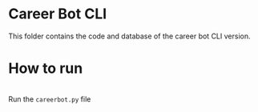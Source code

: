 # Career Bot CLI
This folder contains the code and database of the career bot CLI version.

# How to run
<br>Run the `careerbot.py` file